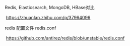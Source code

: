 Redis, Elasticsearch, MongoDB, HBase对比 

​	https://zhuanlan.zhihu.com/p/37964096

redis 配置文件 redis.conf

​	https://github.com/antirez/redis/blob/unstable/redis.conf